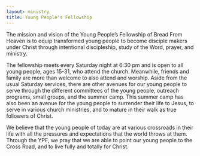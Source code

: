 ```yaml
---
layout: ministry
title: Young People's Fellowship
---
```

 
The mission and vision of the Young People’s Fellowship of Bread From Heaven
is to equip transformed young people to become disciple makers under Christ
through intentional discipleship, study of the Word, prayer, and ministry.

The fellowship meets every Saturday night at 6:30 pm and is open to all young
people, ages 15-31, who attend the church. Meanwhile, friends and family are
more than welcome to also attend and worship. Aside from the usual Saturday
services, there are other avenues for our young people to serve through the
different committees of the young people, outreach programs, small groups,
and the summer camp. This summer camp has also been an avenue for
the young people to surrender their life to Jesus, to serve in various church
ministries, and to mature in their walk as true followers of Christ.

We believe that the young people of today are at various crossroads in their
life with all the pressures and expectations that the world throws at them.
Through the YPF, we pray that we are able to point our young people to the
Cross Road, and to live fully and totally for Christ.
